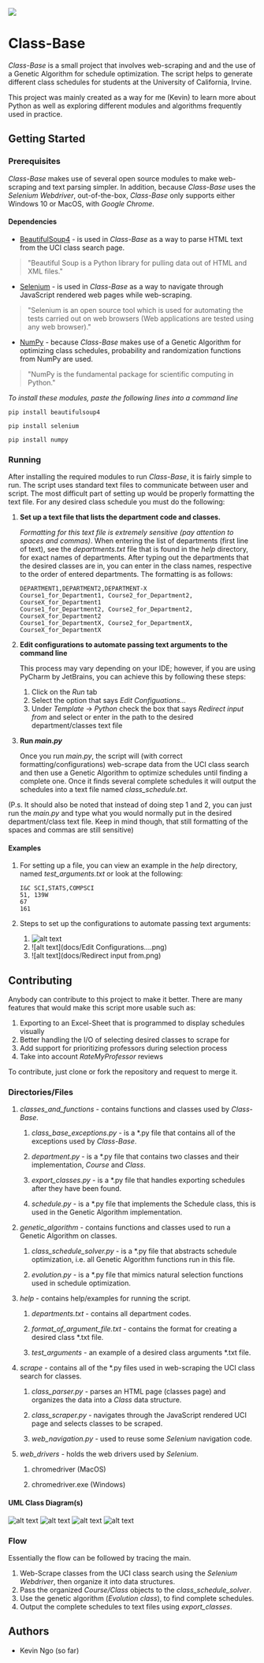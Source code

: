 ![](https://img.shields.io/badge/release-v1.0-blue.svg)
# Class-Base
_Class-Base_ is a small project that involves web-scraping and and the use of a Genetic Algorithm for schedule optimization.
The script helps to generate different class schedules for students at the University of California, Irvine.

This project was mainly created as a way for me (Kevin) to learn more about Python as well as exploring different modules
and algorithms frequently used in practice.

## Getting Started

### Prerequisites
_Class-Base_ makes use of several open source modules to make web-scraping and text parsing simpler. In addition,
because _Class-Base_ uses the _Selenium Webdriver_, out-of-the-box, _Class-Base_ only supports
either Windows 10 or MacOS, with _Google Chrome_. 

#### Dependencies
+ [BeautifulSoup4](https://www.crummy.com/software/BeautifulSoup/bs4/doc/) - is used in _Class-Base_
as a way to parse HTML text from the UCI class search page.
> "Beautiful Soup is a Python library for pulling data out of HTML and XML files."
+ [Selenium](https://www.seleniumhq.org/projects/webdriver/) - is used in _Class-Base_ as a way to navigate
through JavaScript rendered web pages while web-scraping.
> "Selenium is an open source tool which is used for automating the tests carried out on web browsers (Web applications are tested using any web browser)."
+ [NumPy](http://www.numpy.org/) - because _Class-Base_ makes use of a Genetic Algorithm for optimizing
class schedules, probability and randomization functions from NumPy are used. 
> "NumPy is the fundamental package for scientific computing in Python."

*To install these modules, paste the following lines into a command line*
~~~~
pip install beautifulsoup4
~~~~
~~~~
pip install selenium
~~~~
~~~~
pip install numpy
~~~~

### Running
After installing the required modules to run _Class-Base_, it is fairly simple to run. The script uses standard text files to
communicate between user and script. The most difficult part of setting up would be properly formatting
the text file. For any desired class schedule you must do the following:
1. **Set up a text file that lists the department code and classes.** 

    *Formatting for this text file is extremely sensitive (pay attention to spaces and commas)*. When entering the list of departments (first line of text), see the _departments.txt_
    file that is found in the _help_ directory, for exact names of departments. After typing out the departments
    that the desired classes are in, you can enter in the class names, respective to the order of entered departments.
    The formatting is as follows:
    ~~~~
    DEPARTMENT1,DEPARTMENT2,DEPARTMENT-X
    Course1_for_Department1, Course2_for_Department2, CourseX_for_Department1
    Course1_for_Department2, Course2_for_Department2, CourseX_for_Department2
    Course1_for_DepartmentX, Course2_for_DepartmentX, CourseX_for_DepartmentX
    ~~~~
2. **Edit configurations to automate passing text arguments to the command line**

    This process may vary depending on your IDE; however, if you are using PyCharm by JetBrains, you can achieve this
    by following these steps:
    1. Click on the _Run_ tab
    2. Select the option that says _Edit Configuations..._
    3. Under _Template_ -> _Python_ check the box that says _Redirect input from_ and select or enter in
        the path to the desired department/classes text file
        
3. **Run _main.py_**

    Once you run _main.py_, the script will (with correct formatting/configurations) web-scrape data from the UCI
    class search and then use a Genetic Algorithm to optimize schedules until finding a complete one. Once it finds several complete schedules
    it will output the schedules into a text file named _class_schedule.txt_.
    
(P.s. It should also be noted that instead of doing step 1 and 2, you can just run the _main.py_
and type what you would normally put in the desired department/class text file. Keep in mind though, that still
formatting of the spaces and commas are still sensitive)

#### Examples
1. For setting up a file, you can view an example in the _help_ directory, named _test_arguments.txt_ or look at the following:
    ~~~~
    I&C SCI,STATS,COMPSCI
    51, 139W
    67
    161
    ~~~~

2. Steps to set up the configurations to automate passing text arguments:

    1. ![alt text](docs/Run.png)
    2. ![alt text](docs/Edit Configurations....png)
    3. ![alt text](docs/Redirect input from.png)
## Contributing
Anybody can contribute to this project to make it better. There are many features that would make this script more usable such as:
1. Exporting to an Excel-Sheet that is programmed to display schedules visually
2. Better handling the I/O of selecting desired classes to scrape for
3. Add support for prioritizing professors during selection process
4. Take into account _RateMyProfessor_ reviews

To contribute, just clone or fork the repository and request to merge it.

### Directories/Files
1. *_classes_and_functions_* - contains functions and classes used by _Class-Base_.

    1. _class_base_exceptions.py_ - is a *.py file that contains all of the exceptions used by _Class-Base_.
    
    2. _department.py_ - is a *.py file that contains two classes and their implementation, _Course_ and _Class_.
    
    3. _export_classes.py_ - is a *.py file that handles exporting schedules after they have been found.
    
    4. _schedule.py_ - is a *.py file that implements the Schedule class, this is used in the Genetic Algorithm implementation.
    
2. *_genetic_algorithm_* - contains functions and classes used to run a Genetic Algorithm on classes.

    1. _class_schedule_solver.py_ - is a *.py file that abstracts schedule optimization, i.e. all Genetic Algorithm
    functions run in this file.
    
    2. _evolution.py_ - is a *.py file that mimics natural selection functions used in schedule
    optimization.
    
3. *_help_* - contains help/examples for running the script.

    1. _departments.txt_ - contains all department codes.
    
    2. _format_of_argument_file.txt_ - contains the format for creating a desired class *.txt file.
    
    3. _test_arguments_ - an example of a desired class arguments *.txt file.

4. *_scrape_* - contains all of the *.py files used in web-scraping the UCI class search for classes.

    1. _class_parser.py_ - parses an HTML page (classes page) and organizes the data into a _Class_ data structure.
    
    2. _class_scraper.py_ - navigates through the JavaScript rendered UCI page and selects classes to be scraped.
    
    3. _web_navigation.py_ - used to reuse some _Selenium_ navigation code.
    
5. *_web_drivers_* - holds the web drivers used by _Selenium_.

    1. chromedriver (MacOS)
    
    2. chromedriver.exe (Windows)
    
#### UML Class Diagram(s)
![alt text](docs/department_uml.png)
![alt text](docs/schedule_uml.png)
![alt text](docs/evolution_uml.png)
![alt text](docs/class_base_exceptions_uml.png)

### Flow
Essentially the flow can be followed by tracing the main.
1. Web-Scrape classes from the UCI class search using the _Selenium Webdriver_, then organize it into data structures.
2. Pass the organized _Course/Class_ objects to the _class_schedule_solver_.
3. Use the genetic algorithm (_Evolution class_), to find complete schedules.
4. Output the complete schedules to text files using _export_classes_.

## Authors
+ Kevin Ngo (so far)
